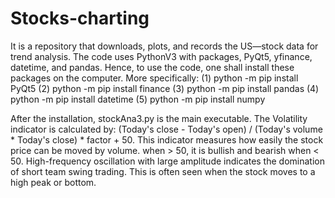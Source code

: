 # Stocks-charting
It is a repository that downloads, plots, and records the US—stock data for trend analysis. The code uses PythonV3 with packages, PyQt5, yfinance, datetime, and pandas. Hence, to use the code, one shall install these packages on the computer. More specifically:
  (1) python -m pip install PyQt5
  (2) python -m pip install finance
  (3) python -m pip install pandas
  (4) python -m pip install datetime
  (5) python -m pip install numpy

After the installation, stockAna3.py is the main executable. The Volatility indicator is calculated by: (Today's close - Today's open) / (Today's volume * Today's close) * factor + 50. This indicator measures how easily the stock price can be moved by volume. when > 50, it is bullish and bearish when < 50. High-frequency oscillation with large amplitude indicates the domination of short team swing trading. This is often seen when the stock moves to a high peak or bottom. 
